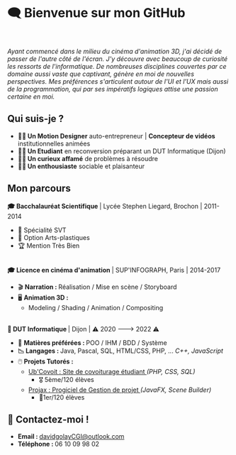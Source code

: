 <h1>🗨️ Bienvenue sur mon GitHub</h1></br>


<p align="left">
<i>Ayant commencé dans le milieu du cinéma d'animation 3D, j'ai décidé de passer de l'autre côté de l'écran. J'y découvre avec beaucoup de curiosité les ressorts de l'informatique. De nombreuses disciplines couvertes par ce domaine aussi vaste que captivant, génère en moi de nouvelles perspectives. Mes préférences s'articulent autour de l'UI et l'UX mais aussi de la programmation, qui par ses impératifs logiques attise une passion certaine en moi.
</i>
</p>

<h2>Qui suis-je ?</h2>
<ul>
    <li><b> 🧑‍🎨 Un Motion Designer</b> auto-entrepreneur  | <b>Concepteur de vidéos</b> institutionnelles animées</li>
    <li><b> 🧑‍🎓 Un Etudiant</b> en reconversion préparant un DUT Informatique (Dijon)</li>
    <li> <b>🧑‍🔬 Un curieux affamé</b> de problèmes à résoudre</li>
    <li> <b>🧑‍🚀 Un enthousiaste</b> sociable et plaisanteur</li>
</ul>

###

<h2>Mon parcours</h2>
<b> 🎓 Bacchalauréat Scientifique </b> | Lycée Stephen Liegard, Brochon | 2011-2014
    <ul>
      <li> 🌱 Spécialité SVT</li>
      <li> 🎨 Option Arts-plastiques</li>
      <li> 🏆 Mention Très Bien</li>
    </ul>
</br>
<b> 🎓 Licence en cinéma d'animation </b> | SUP'INFOGRAPH, Paris | 2014-2017
    <ul>
        <li> 🎬 <b> Narration : </b> Réalisation / Mise en scène / Storyboard </li>
        <li> 🖥️ <b>Animation 3D : </b>  
          <ul>
            <li>Modeling / Shading / Animation / Compositing</li>
          </ul>
        </li>    
    </ul>
</br>
<b> 🔄 DUT Informatique </b> | Dijon | ⚠️ 2020 ---> 2022 ⚠️
<ul>
    <li> 🖤 <b> Matières préférées : </b> POO / IHM / BDD / Système </li>
    <li> <b> 📉 Langages : </b> Java, Pascal, SQL, HTML/CSS, PHP,  ...  <i> C++, JavaScript </i>
    <li> 🖱️ <b> Projets Tutorés : </b>  
      <ul>
          <li><a href="https://github.com/davidgolay/Ub-Covoit"> Ub'Covoit :  Site de covoiturage étudiant </a><i>(PHP, CSS, SQL)</i>
             <ul>
                  <li> 🎖️ 5ème/120 élèves</li>
             </ul>    
          </li>
          <li><a href="https://github.com/dept-info-iut-dijon/2020-2021_PTS2_A1-1">Projax :  Progiciel de Gestion de projet </a><i>(JavaFX, Scene Builder)</i> 
              <ul>
                <li> 🥇1er/120 élèves </li>
              </ul>
          </li> 
      </ul>
</ul>


###

<h2> 📱 Contactez-moi !</h2>
<ul>
    <li><b>Email : </b> <a href = "davidgolayCGI@outlook.com">davidgolayCGI@outlook.com</a></li>
    <li><b>Téléphone : </b> 06 10 09 98 02 </li>
</ul>





